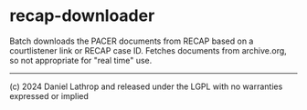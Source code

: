 # recap-downloader
Batch downloads the PACER documents from RECAP based on a courtlistener link or RECAP case ID. Fetches documents from archive.org, so not appropriate for "real time" use.

---
(c) 2024 Daniel Lathrop and released under the LGPL with no warranties expressed or implied
